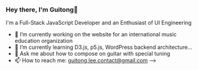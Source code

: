 ### Hey there, I'm Guitong🌿


I'm a Full-Stack JavaScript Developer and an Enthusiast of UI Engineering

- 🦙 I’m currently working on the website for an international music education organization
- 🌱 I’m currently learning D3.js, p5.js, WordPress backend architecture...
- 💬 Ask me about how to compose on guitar with special tuning
- 📫 How to reach me: guitong.lee.contact@gmail.com
-->
